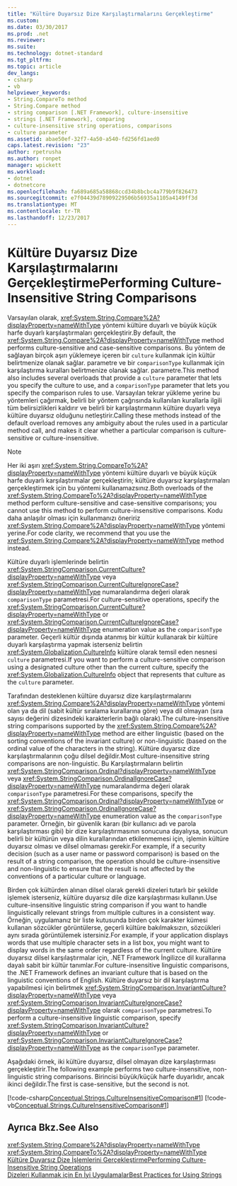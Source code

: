 ```yaml
---
title: "Kültüre Duyarsız Dize Karşılaştırmalarını Gerçekleştirme"
ms.custom: 
ms.date: 03/30/2017
ms.prod: .net
ms.reviewer: 
ms.suite: 
ms.technology: dotnet-standard
ms.tgt_pltfrm: 
ms.topic: article
dev_langs:
- csharp
- vb
helpviewer_keywords:
- String.CompareTo method
- String.Compare method
- string comparison [.NET Framework], culture-insensitive
- strings [.NET Framework], comparing
- culture-insensitive string operations, comparisons
- culture parameter
ms.assetid: abae50ef-32f7-4a50-a540-fd256fd1aed0
caps.latest.revision: "23"
author: rpetrusha
ms.author: ronpet
manager: wpickett
ms.workload:
- dotnet
- dotnetcore
ms.openlocfilehash: fa689a685a58868ccd34b8bcbc4a779b9f826473
ms.sourcegitcommit: e7f04439d78909229506b56935a1105a4149ff3d
ms.translationtype: MT
ms.contentlocale: tr-TR
ms.lasthandoff: 12/23/2017
---
```

# <a name="performing-culture-insensitive-string-comparisons"></a><span data-ttu-id="38a0c-102">Kültüre Duyarsız Dize Karşılaştırmalarını Gerçekleştirme</span><span class="sxs-lookup"><span data-stu-id="38a0c-102">Performing Culture-Insensitive String Comparisons</span></span>
<span data-ttu-id="38a0c-103">Varsayılan olarak, <xref:System.String.Compare%2A?displayProperty=nameWithType> yöntemi kültüre duyarlı ve büyük küçük harfe duyarlı karşılaştırmaları gerçekleştirir.</span><span class="sxs-lookup"><span data-stu-id="38a0c-103">By default, the <xref:System.String.Compare%2A?displayProperty=nameWithType> method performs culture-sensitive and case-sensitive comparisons.</span></span> <span data-ttu-id="38a0c-104">Bu yöntem de sağlayan birçok aşırı yüklemeye içeren bir `culture` kullanmak için kültür belirtmenize olanak sağlar. parametre ve bir `comparisonType` kullanmak için karşılaştırma kuralları belirtmenize olanak sağlar. parametre.</span><span class="sxs-lookup"><span data-stu-id="38a0c-104">This method also includes several overloads that provide a `culture` parameter that lets you specify the culture to use, and a `comparisonType` parameter that lets you specify the comparison rules to use.</span></span> <span data-ttu-id="38a0c-105">Varsayılan tekrar yükleme yerine bu yöntemleri çağırmak, belirli bir yöntem çağrısında kullanılan kurallarla ilgili tüm belirsizlikleri kaldırır ve belirli bir karşılaştırmanın kültüre duyarlı veya kültüre duyarsız olduğunu netleştirir.</span><span class="sxs-lookup"><span data-stu-id="38a0c-105">Calling these methods instead of the default overload removes any ambiguity about the rules used in a particular method call, and makes it clear whether a particular comparison is culture-sensitive or culture-insensitive.</span></span>  
  
> [!NOTE]
>  <span data-ttu-id="38a0c-106">Her iki aşırı <xref:System.String.CompareTo%2A?displayProperty=nameWithType> yöntemi kültüre duyarlı ve büyük küçük harfe duyarlı karşılaştırmalar gerçekleştirin; kültüre duyarsız karşılaştırmaları gerçekleştirmek için bu yöntemi kullanamazsınız.</span><span class="sxs-lookup"><span data-stu-id="38a0c-106">Both overloads of the <xref:System.String.CompareTo%2A?displayProperty=nameWithType> method perform culture-sensitive and case-sensitive comparisons; you cannot use this method to perform culture-insensitive comparisons.</span></span> <span data-ttu-id="38a0c-107">Kodu daha anlaşılır olması için kullanmanızı öneririz <xref:System.String.Compare%2A?displayProperty=nameWithType> yöntemi yerine.</span><span class="sxs-lookup"><span data-stu-id="38a0c-107">For code clarity, we recommend that you use the <xref:System.String.Compare%2A?displayProperty=nameWithType> method instead.</span></span>  
  
 <span data-ttu-id="38a0c-108">Kültüre duyarlı işlemlerinde belirtin <xref:System.StringComparison.CurrentCulture?displayProperty=nameWithType> veya <xref:System.StringComparison.CurrentCultureIgnoreCase?displayProperty=nameWithType> numaralandırma değeri olarak `comparisonType` parametresi.</span><span class="sxs-lookup"><span data-stu-id="38a0c-108">For culture-sensitive operations, specify the <xref:System.StringComparison.CurrentCulture?displayProperty=nameWithType> or <xref:System.StringComparison.CurrentCultureIgnoreCase?displayProperty=nameWithType> enumeration value as the `comparisonType` parameter.</span></span> <span data-ttu-id="38a0c-109">Geçerli kültür dışında atanmış bir kültür kullanarak bir kültüre duyarlı karşılaştırma yapmak isterseniz belirtin <xref:System.Globalization.CultureInfo> kültüre olarak temsil eden nesnesi `culture` parametresi.</span><span class="sxs-lookup"><span data-stu-id="38a0c-109">If you want to perform a culture-sensitive comparison using a designated culture other than the current culture, specify the <xref:System.Globalization.CultureInfo> object that represents that culture as the `culture` parameter.</span></span>  
  
 <span data-ttu-id="38a0c-110">Tarafından desteklenen kültüre duyarsız dize karşılaştırmalarını <xref:System.String.Compare%2A?displayProperty=nameWithType> yöntemi olan ya da dil (sabit kültür sıralama kurallarına göre) veya dil olmayan (sıra sayısı değerini dizesindeki karakterlerin bağlı olarak).</span><span class="sxs-lookup"><span data-stu-id="38a0c-110">The culture-insensitive string comparisons supported by the <xref:System.String.Compare%2A?displayProperty=nameWithType> method are either linguistic (based on the sorting conventions of the invariant culture) or non-linguistic (based on the ordinal value of the characters in the string).</span></span> <span data-ttu-id="38a0c-111">Kültüre duyarsız dize karşılaştırmalarının çoğu dilsel değildir.</span><span class="sxs-lookup"><span data-stu-id="38a0c-111">Most culture-insensitive string comparisons are non-linguistic.</span></span> <span data-ttu-id="38a0c-112">Bu Karşılaştırmaların belirtin <xref:System.StringComparison.Ordinal?displayProperty=nameWithType> veya <xref:System.StringComparison.OrdinalIgnoreCase?displayProperty=nameWithType> numaralandırma değeri olarak `comparisonType` parametresi.</span><span class="sxs-lookup"><span data-stu-id="38a0c-112">For these comparisons, specify the <xref:System.StringComparison.Ordinal?displayProperty=nameWithType> or <xref:System.StringComparison.OrdinalIgnoreCase?displayProperty=nameWithType> enumeration value as the `comparisonType` parameter.</span></span> <span data-ttu-id="38a0c-113">Örneğin, bir güvenlik kararı (bir kullanıcı adı ve parola karşılaştırması gibi) bir dize karşılaştırmasının sonucuna dayalıysa, sonucun belirli bir kültürün veya dilin kurallarından etkilenmemesi için, işlemin kültüre duyarsız olması ve dilsel olmaması gerekir.</span><span class="sxs-lookup"><span data-stu-id="38a0c-113">For example, if a security decision (such as a user name or password comparison) is based on the result of a string comparison, the operation should be culture-insensitive and non-linguistic to ensure that the result is not affected by the conventions of a particular culture or language.</span></span>  
  
 <span data-ttu-id="38a0c-114">Birden çok kültürden alınan dilsel olarak gerekli dizeleri tutarlı bir şekilde işlemek isterseniz, kültüre duyarsız dile dize karşılaştırması kullanın.</span><span class="sxs-lookup"><span data-stu-id="38a0c-114">Use culture-insensitive linguistic string comparison if you want to handle linguistically relevant strings from multiple cultures in a consistent way.</span></span> <span data-ttu-id="38a0c-115">Örneğin, uygulamanız bir liste kutusunda birden çok karakter kümesi kullanan sözcükler görüntülerse, geçerli kültüre bakılmaksızın, sözcükleri aynı sırada görüntülemek istersiniz.</span><span class="sxs-lookup"><span data-stu-id="38a0c-115">For example, if your application displays words that use multiple character sets in a list box, you might want to display words in the same order regardless of the current culture.</span></span> <span data-ttu-id="38a0c-116">Kültüre duyarsız dilsel karşılaştırmalar için, .NET Framework İngilizce dil kurallarına dayalı sabit bir kültür tanımlar.</span><span class="sxs-lookup"><span data-stu-id="38a0c-116">For culture-insensitive linguistic comparisons, the .NET Framework defines an invariant culture that is based on the linguistic conventions of English.</span></span> <span data-ttu-id="38a0c-117">Kültüre duyarsız bir dil karşılaştırma yapabilmesi için belirtmek <xref:System.StringComparison.InvariantCulture?displayProperty=nameWithType> veya <xref:System.StringComparison.InvariantCultureIgnoreCase?displayProperty=nameWithType> olarak `comparisonType` parametresi.</span><span class="sxs-lookup"><span data-stu-id="38a0c-117">To perform a culture-insensitive linguistic comparison, specify <xref:System.StringComparison.InvariantCulture?displayProperty=nameWithType> or <xref:System.StringComparison.InvariantCultureIgnoreCase?displayProperty=nameWithType> as the `comparisonType` parameter.</span></span>  
  
 <span data-ttu-id="38a0c-118">Aşağıdaki örnek, iki kültüre duyarsız, dilsel olmayan dize karşılaştırması gerçekleştirir.</span><span class="sxs-lookup"><span data-stu-id="38a0c-118">The following example performs two culture-insensitive, non-linguistic string comparisons.</span></span> <span data-ttu-id="38a0c-119">Birincisi büyük/küçük harfe duyarlıdır, ancak ikinci değildir.</span><span class="sxs-lookup"><span data-stu-id="38a0c-119">The first is case-sensitive, but the second is not.</span></span>  
  
 [!code-csharp[Conceptual.Strings.CultureInsensitiveComparison#1](../../../samples/snippets/csharp/VS_Snippets_CLR/conceptual.strings.cultureinsensitivecomparison/cs/cultureinsensitive1.cs#1)]
 [!code-vb[Conceptual.Strings.CultureInsensitiveComparison#1](../../../samples/snippets/visualbasic/VS_Snippets_CLR/conceptual.strings.cultureinsensitivecomparison/vb/cultureinsensitive1.vb#1)]  
  
## <a name="see-also"></a><span data-ttu-id="38a0c-120">Ayrıca Bkz.</span><span class="sxs-lookup"><span data-stu-id="38a0c-120">See Also</span></span>  
 <xref:System.String.Compare%2A?displayProperty=nameWithType>  
 <xref:System.String.CompareTo%2A?displayProperty=nameWithType>  
 [<span data-ttu-id="38a0c-121">Kültüre Duyarsız Dize İşlemlerini Gerçekleştirme</span><span class="sxs-lookup"><span data-stu-id="38a0c-121">Performing Culture-Insensitive String Operations</span></span>](../../../docs/standard/globalization-localization/performing-culture-insensitive-string-operations.md)  
 [<span data-ttu-id="38a0c-122">Dizeleri Kullanmak için En İyi Uygulamalar</span><span class="sxs-lookup"><span data-stu-id="38a0c-122">Best Practices for Using Strings</span></span>](../../../docs/standard/base-types/best-practices-strings.md)
